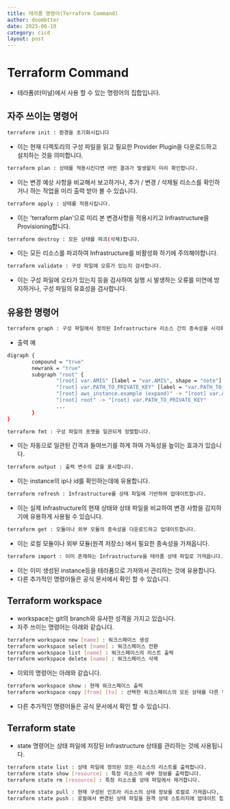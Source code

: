 ```yaml
---
title: 테라폼 명령어(Terraform Command)
author: doombtter
date: 2023-06-10
category: cicd
layout: post
---
```



# Terraform Command
- 테라폼(터미널)에서 사용 할 수 있는 명령어의 집합입니다.

## 자주 쓰이는 명령어

``` sh
terraform init : 환경을 초기화시킵니다
```

- 이는 현재 디렉토리의 구성 파일을 읽고 필요한 Provider Plugin을 다운로드하고 설치하는 것을 의미합니다.

``` sh
terraform plan : 상태를 적용시킨다면 어떤 결과가 발생할지 미리 확인합니다.
```

- 이는 변경 예상 사항을 비교해서 보고하거나, 추가 / 변경 / 삭제될 리소스를 확인하거나 하는 작업을 미리 출력 받아 볼  수 있습니다.

``` sh
terraform apply : 상태를 적용시킵니다.
```

- 이는 'terraform plan'으로 미리 본 변경사항을 적용시키고 Infrastructure을 Provisioning합니다.

``` sh
terraform destroy : 모든 상태를 파괴(삭제)합니다.
```

- 이는 모든 리소스를 파괴하여 Infrastructure를 비활성화 하기에 주의해야합니다.

``` sh
terraform validate : 구성 파일에 오류가 있는지 검사합니다.
```

- 이는 구성 파일에 오타가 있는지 등을 검사하여 실행 시 발생하는 오류를 미연에 방지하거나, 구성 파일의 유효성을 검사합니다.

## 유용한 명령어

``` sh
terraform graph : 구성 파일에서 정의된 Infrastructure 리소스 간의 종속성을 시각화하는 그래프를 생성합니다
```

- 출력 예
``` sh
digraph {
        compound = "true"
        newrank = "true"
        subgraph "root" {
                "[root] var.AMIS" [label = "var.AMIS", shape = "note"]
                "[root] var.PATH_TO_PRIVATE_KEY" [label = "var.PATH_TO_PRIVATE_KEY", shape = "note"]
                "[root] aws_instance.example (expand)" -> "[root] var.AMIS"
                "[root] root" -> "[root] var.PATH_TO_PRIVATE_KEY"
                ...
        }
}
```

``` sh
terraform fmt : 구성 파일의 포맷을 일관되게 정렬합니다.
```

- 이는 자동으로 일관된 간격과 들여쓰기를 하게 하여 가독성을 높이는 효과가 있습니다.

``` sh
terraform output : 출력 변수의 값을 표시합니다.
```

- 이는 instance의 ip나 id를 확인하는데에 유용합니다.

``` sh
terraform refresh : Infrastructure를 상태 파일에 기반하여 업데이트합니다.
```

- 이는 실제 Infrastructure의 현재 상태와 상태 파일을 비교하여 변경 사항을 감지하기에 유용하게 사용될 수 있습니다.

``` sh
terraform get : 모듈이나 외부 모듈의 종속성을 다운로드하고 업데이트합니다.
```

- 이는 로컬 모듈이나 외부 모듈(원격 저장소) 에서 필요한 종속성을 가져옵니다.

``` sh
terraform import : 이미 존재하는 Infrastructure을 테라폼 상태 파일로 가져옵니다.
```

- 이는 이미 생성된 instance등을 테라폼으로 가져와서 관리하는 것에 유용합니다.
- 다른 추가적인 명령어들은 공식 문서에서 확인 할 수 있습니다.


## Terraform workspace
-  workspace는 git의 branch와 유사한 성격을 가지고 있습니다.
- 자주 쓰이는 명령어는 아래와 같습니다.

``` sh
terraform workspace new [name] : 워크스페이스 생성
terraform workspace select [name] : 워크스페이스 전환
terraform workspace list [name] : 워크스페이스의 리스트 출력
terraform workspace delete [name] : 워크스페이스 삭제
```

- 이외의 명령어는 아래와 같습니다.

``` sh
terraform workspace show : 현재 워크스페이스 출력
terraform workspace copy [from] [to] : 선택한 워크스페이스의 모든 상태를 다른 워크스페이스로 복사합니다.
```

- 다른 추가적인 명령어들은 공식 문서에서 확인 할 수 있습니다.

## Terraform state
- state 명령어는 상태 파일에 저장된 Infrastructure 상태를 관리하는 것에 사용됩니다.

``` sh
terraform state list : 상태 파일에 정의된 모든 리소스의 리스트를 출력합니다.
terraform state show [resource] : 특정 리소스의 세부 정보를 출력합니다.
terraform state rm [resource] : 특정 리소스를 상태 파일에서 제거합니다.

terraform state pull : 현재 구성된 인프라 리소스의 상태 정보를 로컬로 가져옵니다, '.tfstate'  확장자를 가지며 편집이 가능합니다.
terraform state push : 로컬에서 변경된 상태 파일을 원격 상태 스토리지에 업데이트 합니다.
```